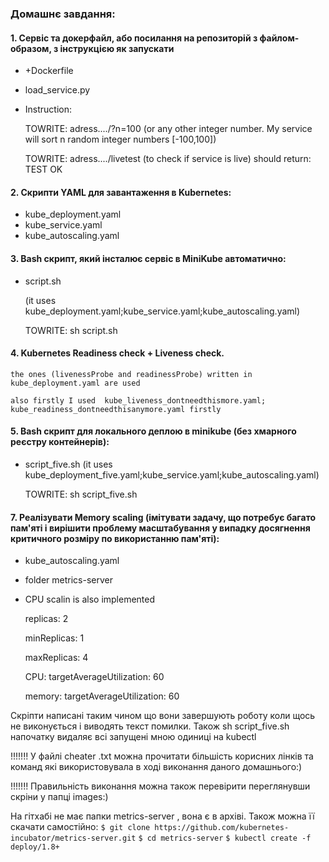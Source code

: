 ### Домашнє завдання:

#### 1. Сервіс та докерфайл, або посилання на репозиторій з файлом-образом, з інструкцією як запускати 

- +Dockerfile
- load_service.py
- Instruction:
	
	 TOWRITE: adress..../?n=100
	  (or any other integer number. My service will sort n random integer numbers [-100,100])
	 
	 TOWRITE: adress..../livetest
	  (to check if service is live)
	  should return: TEST OK

#### 2. Скрипти YAML для завантаження в Kubernetes:
- kube_deployment.yaml 
- kube_service.yaml
- kube_autoscaling.yaml

#### 3. Bash скрипт, який інсталює сервіс в MiniKube автоматично:
- script.sh
        
	(it uses kube_deployment.yaml;kube_service.yaml;kube_autoscaling.yaml)
	
	TOWRITE: sh script.sh

#### 4. Kubernetes Readiness check + Liveness check.
        
	the ones (livenessProbe and readinessProbe) written in kube_deployment.yaml are used
        
	also firstly I used  kube_liveness_dontneedthismore.yaml; kube_readiness_dontneedthisanymore.yaml firstly

#### 5. Bash скрипт для локального деплою в minikube (без хмарного реєстру контейнерів):
- script_five.sh
	(it uses kube_deployment_five.yaml;kube_service.yaml;kube_autoscaling.yaml)
	
	TOWRITE: sh script_five.sh

#### 7. Реалізувати Memory scaling (імітувати задачу, що потребує багато пам'яті і вирішити проблему масштабування у випадку досягнення критичного розміру по використанню пам'яті):
- kube_autoscaling.yaml
- folder metrics-server
- CPU scalin is also implemented
        
        
	replicas: 2
	
	minReplicas: 1
	
	maxReplicas: 4


	CPU: targetAverageUtilization: 60
	
	memory: targetAverageUtilization: 60

Скріпти написані таким чином що вони завершують роботу коли щось не виконується і виводять текст помилки.
Також sh script_five.sh напочатку видаляє всі запущені мною одиниці на kubectl

!!!!!!! У файлі cheater .txt можна прочитати більшість корисних лінків та команд які використовувала в ході виконання даного домашнього:)

!!!!!!! Правильність виконання можна також перевірити переглянувши скріни у папці images:)

На гітхабі не має папки metrics-server , вона є в архіві. Також можна її скачати самостійно:
	`$ git clone https://github.com/kubernetes-incubator/metrics-server.git`
	`$ cd metrics-server`
	`$ kubectl create -f deploy/1.8+`
